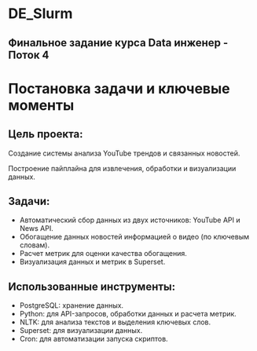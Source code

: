 # DE_Slurm
## Финальное задание курса Data инженер - Поток 4

# Постановка задачи и ключевые моменты


## Цель проекта:

Создание системы анализа YouTube трендов и связанных новостей.

Построение пайплайна для извлечения, обработки и визуализации данных.


## Задачи:

- Автоматический сбор данных из двух источников: YouTube API и News API.
- Обогащение данных новостей информацией о видео (по ключевым словам).
- Расчет метрик для оценки качества обогащения.
- Визуализация данных и метрик в Superset.


## Использованные инструменты:

- PostgreSQL: хранение данных.
- Python: для API-запросов, обработки данных и расчета метрик.
- NLTK: для анализа текстов и выделения ключевых слов.
- Superset: для визуализации данных.
- Cron: для автоматизации запуска скриптов.
